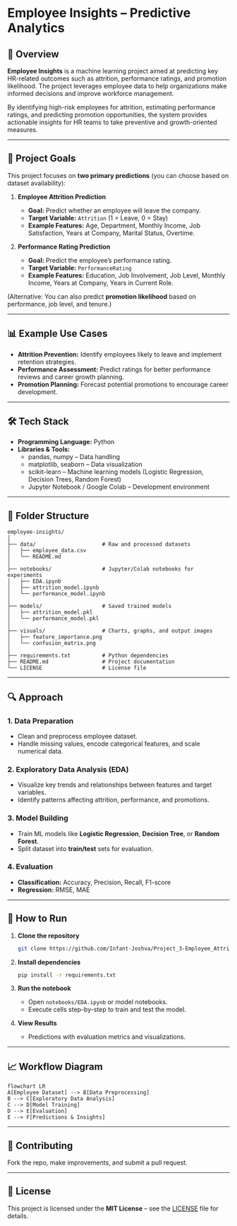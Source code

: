 # Employee Insights – Predictive Analytics

## 📌 Overview
**Employee Insights** is a machine learning project aimed at predicting key HR-related outcomes such as attrition, performance ratings, and promotion likelihood. The project leverages employee data to help organizations make informed decisions and improve workforce management.

By identifying high-risk employees for attrition, estimating performance ratings, and predicting promotion opportunities, the system provides actionable insights for HR teams to take preventive and growth-oriented measures.

---

## 🎯 Project Goals
This project focuses on **two primary predictions** (you can choose based on dataset availability):

1. **Employee Attrition Prediction**
   - **Goal:** Predict whether an employee will leave the company.
   - **Target Variable:** `Attrition` (1 = Leave, 0 = Stay)
   - **Example Features:** Age, Department, Monthly Income, Job Satisfaction, Years at Company, Marital Status, Overtime.

2. **Performance Rating Prediction**
   - **Goal:** Predict the employee’s performance rating.
   - **Target Variable:** `PerformanceRating`
   - **Example Features:** Education, Job Involvement, Job Level, Monthly Income, Years at Company, Years in Current Role.

(Alternative: You can also predict **promotion likelihood** based on performance, job level, and tenure.)

---

## 📊 Example Use Cases
- **Attrition Prevention:** Identify employees likely to leave and implement retention strategies.
- **Performance Assessment:** Predict ratings for better performance reviews and career growth planning.
- **Promotion Planning:** Forecast potential promotions to encourage career development.

---

## 🛠 Tech Stack
- **Programming Language:** Python
- **Libraries & Tools:**
  - pandas, numpy – Data handling
  - matplotlib, seaborn – Data visualization
  - scikit-learn – Machine learning models (Logistic Regression, Decision Trees, Random Forest)
  - Jupyter Notebook / Google Colab – Development environment

---

## 📂 Folder Structure
```
employee-insights/
│
├── data/                     # Raw and processed datasets
│   ├── employee_data.csv
│   └── README.md
│
├── notebooks/                # Jupyter/Colab notebooks for experiments
│   ├── EDA.ipynb
│   ├── attrition_model.ipynb
│   └── performance_model.ipynb
│
├── models/                   # Saved trained models
│   ├── attrition_model.pkl
│   └── performance_model.pkl
│
├── visuals/                  # Charts, graphs, and output images
│   ├── feature_importance.png
│   └── confusion_matrix.png
│
├── requirements.txt          # Python dependencies
├── README.md                 # Project documentation
└── LICENSE                   # License file
```

---

## 🔍 Approach

### 1. Data Preparation
- Clean and preprocess employee dataset.
- Handle missing values, encode categorical features, and scale numerical data.

### 2. Exploratory Data Analysis (EDA)
- Visualize key trends and relationships between features and target variables.
- Identify patterns affecting attrition, performance, and promotions.

### 3. Model Building
- Train ML models like **Logistic Regression**, **Decision Tree**, or **Random Forest**.
- Split dataset into **train/test** sets for evaluation.

### 4. Evaluation
- **Classification:** Accuracy, Precision, Recall, F1-score
- **Regression:** RMSE, MAE

---

## 🚀 How to Run

1. **Clone the repository**
   ```bash
   git clone https://github.com/Infant-Joshva/Project_3-Employee_Attrition_ML_Model.git
   ```

2. **Install dependencies**
   ```bash
   pip install -r requirements.txt
   ```

3. **Run the notebook**
   - Open `notebooks/EDA.ipynb` or model notebooks.
   - Execute cells step-by-step to train and test the model.

4. **View Results**
   - Predictions with evaluation metrics and visualizations.

---

## 📈 Workflow Diagram

```mermaid
flowchart LR
A[Employee Dataset] --> B[Data Preprocessing]
B --> C[Exploratory Data Analysis]
C --> D[Model Training]
D --> E[Evaluation]
E --> F[Predictions & Insights]
```

---

## 🤝 Contributing
Fork the repo, make improvements, and submit a pull request.

---

## 📜 License
This project is licensed under the **MIT License** – see the [LICENSE](LICENSE) file for details.
